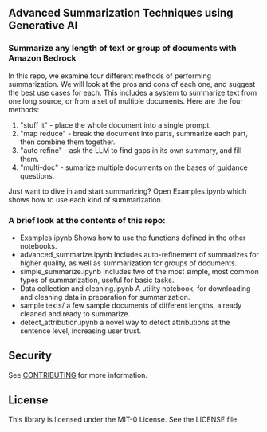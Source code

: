 ## Advanced Summarization Techniques using Generative AI
### Summarize any length of text or group of documents with Amazon Bedrock

In this repo, we examine four different methods of performing summarization.  We will look at the pros and cons of each one, and suggest the best use cases for each.  This includes a system to summarize text from one long source, or from a set of multiple documents.  Here are the four methods:
  1) "stuff it" - place the whole document into a single prompt.
  2) "map reduce" - break the document into parts, summarize each part, then combine them together.
  3) "auto refine" - ask the LLM to find gaps in its own summary, and fill them.
  4) "multi-doc" - sumarize multiple documents on the bases of guidance questions.

Just want to dive in and start summarizing?  Open Examples.ipynb which shows how to use each kind of summarization.

### A brief look at the contents of this repo:
  - Examples.ipynb  Shows how to use the functions defined in the other notebooks.
  - advanced_summarize.ipynb Includes auto-refinement of summarizes for higher quality, as well as summarization for groups of documents.
  - simple_summarize.ipynb Includes two of the most simple, most common types of summarization, useful for basic tasks.
  - Data collection and cleaning.ipynb A utility notebook, for downloading and cleaning data in preparation for summarization.
  - sample texts/ a few sample documents of different lengths, already cleaned and ready to summarize.
  - detect_attribution.ipynb a novel way to detect attributions at the sentence level, increasing user trust.

## Security

See [CONTRIBUTING](CONTRIBUTING.md#security-issue-notifications) for more information.

## License

This library is licensed under the MIT-0 License. See the LICENSE file.

